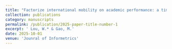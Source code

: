 ```yaml
---
title: "Factorize international mobility on academic performance: a time-varying DID method examining over 7million Chinese Scholars."
collection: publications
category: manuscripts
permalink: /publication/2025-paper-title-number-1
excerpt: ' Lou, W.* & Gao, M.'
date: 2025-10-01
venue: 'Jounral of Informetrics'
---
```

